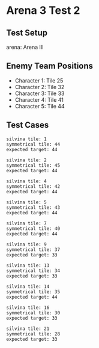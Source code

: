 # Arena 3 Test 2

## Test Setup

arena: Arena III

## Enemy Team Positions

- Character 1: Tile 25
- Character 2: Tile 32
- Character 3: Tile 33
- Character 4: Tile 41
- Character 5: Tile 44

## Test Cases

```
silvina tile: 1
symmetrical tile: 44
expected target: 44
```

```
silvina tile: 2
symmetrical tile: 45
expected target: 44
```

```
silvina tile: 4
symmetrical tile: 42
expected target: 44
```

```
silvina tile: 5
symmetrical tile: 43
expected target: 44
```

```
silvina tile: 7
symmetrical tile: 40
expected target: 44
```

```
silvina tile: 9
symmetrical tile: 37
expected target: 33
```

```
silvina tile: 13
symmetrical tile: 34
expected target: 33
```

```
silvina tile: 14
symmetrical tile: 35
expected target: 44
```

```
silvina tile: 16
symmetrical tile: 30
expected target: 33
```

```
silvina tile: 21
symmetrical tile: 28
expected target: 33
```
